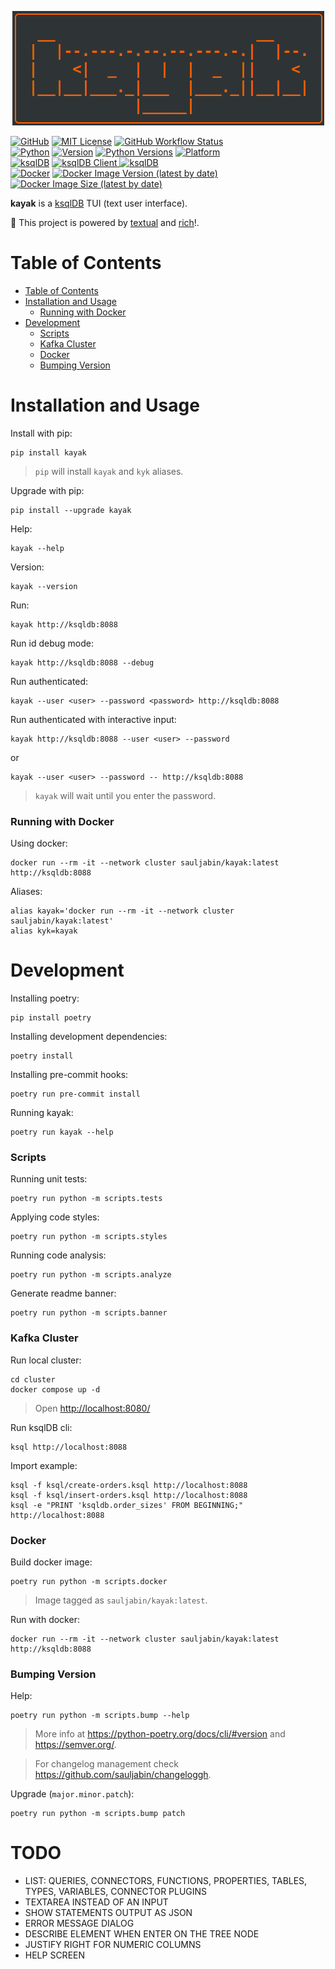<p align="center">
<a href="https://github.com/sauljabin/kayak"><img alt="kayak" src="https://raw.githubusercontent.com/sauljabin/kayak/main/screenshots/banner.png"></a>
</p>


<a href="https://github.com"><img alt="GitHub" width="60" height="20" src="https://img.shields.io/badge/-github-blueviolet?logo=github&logoColor=white"></a>
<a href="https://github.com/sauljabin/kayak/blob/main/LICENSE"><img alt="MIT License" src="https://img.shields.io/github/license/sauljabin/kayak"></a>
<a href="https://github.com/sauljabin/kayak/actions"><img alt="GitHub Workflow Status" src="https://img.shields.io/github/actions/workflow/status/sauljabin/kayak/main.yml?branch=main"></a>
<br>
<a href="https://www.python.org/"><img alt="Python" width="60" height="20" src="https://img.shields.io/badge/-python-brightgreen?logo=python&logoColor=white"></a>
<a href="https://pypi.org/project/kayak"><img alt="Version" src="https://img.shields.io/pypi/v/kayak"></a>
<a href="https://pypi.org/project/kayak"><img alt="Python Versions" src="https://img.shields.io/pypi/pyversions/kayak"></a>
<a href="https://pypi.org/project/kayak"><img alt="Platform" src="https://img.shields.io/badge/platform-linux%20%7C%20osx-0da5e0"></a>
<br>
<a href="https://ksqldb.io/"><img alt="ksqlDB" width="60" height="20" src="https://img.shields.io/badge/-ksqlDB-F05662?logo=apache-kafka&logoColor=white"></a>
<a href="https://pypi.org/project/ksql/"><img alt="ksqlDB Client" src="https://img.shields.io/pypi/v/ksql?label=client">
<a href="https://ksqldb.io/"><img alt="ksqlDB" src="https://img.shields.io/badge/version-0.28.3-blue"></a>
<br>
<a href="https://www.docker.com/"><img alt="Docker" width="60" height="20" src="https://img.shields.io/badge/-docker-blue?logo=docker&logoColor=white"></a>
<a href="https://hub.docker.com/r/sauljabin/kayak"><img alt="Docker Image Version (latest by date)" src="https://img.shields.io/docker/v/sauljabin/kayak?label=tag"></a>
<a href="https://hub.docker.com/r/sauljabin/kayak"><img alt="Docker Image Size (latest by date)" src="https://img.shields.io/docker/image-size/sauljabin/kayak"></a>

**kayak** is a [ksqlDB](https://ksqldb.io/) TUI (text user interface).

:rocket: This project is powered by [textual](https://github.com/willmcgugan/textual)
and [rich](https://github.com/willmcgugan/rich)!.

# Table of Contents

* [Table of Contents](#table-of-contents)
* [Installation and Usage](#installation-and-usage)
    * [Running with Docker](#running-with-docker)
* [Development](#development)
    * [Scripts](#scripts)
    * [Kafka Cluster](#kafka-cluster)
    * [Docker](#docker)
    * [Bumping Version](#bumping-version)

# Installation and Usage

Install with pip:

```shell
pip install kayak
```

> `pip` will install `kayak` and `kyk` aliases.

Upgrade with pip:

```shell
pip install --upgrade kayak
```

Help:

```shell
kayak --help
```

Version:

```shell
kayak --version
```

Run:

```shell
kayak http://ksqldb:8088
```

Run id debug mode:

```shell
kayak http://ksqldb:8088 --debug
```

Run authenticated:

```shell
kayak --user <user> --password <password> http://ksqldb:8088
```

Run authenticated with interactive input:

```shell
kayak http://ksqldb:8088 --user <user> --password
```

or

```shell
kayak --user <user> --password -- http://ksqldb:8088
```

> `kayak` will wait until you enter the password.

### Running with Docker

Using docker:

```shell
docker run --rm -it --network cluster sauljabin/kayak:latest http://ksqldb:8088
```

Aliases:

```shell
alias kayak='docker run --rm -it --network cluster sauljabin/kayak:latest'
alias kyk=kayak
```

# Development

Installing poetry:

```shell
pip install poetry
```

Installing development dependencies:

```shell
poetry install
```

Installing pre-commit hooks:

```shell
poetry run pre-commit install
```

Running kayak:

```shell
poetry run kayak --help
```

### Scripts

Running unit tests:

```shell
poetry run python -m scripts.tests
```

Applying code styles:

```shell
poetry run python -m scripts.styles
```

Running code analysis:

```shell
poetry run python -m scripts.analyze
```

Generate readme banner:

```shell
poetry run python -m scripts.banner
```

### Kafka Cluster

Run local cluster:

```shell
cd cluster
docker compose up -d
```

> Open <http://localhost:8080/>

Run ksqlDB cli:

```shell
ksql http://localhost:8088
```

Import example:

```shell
ksql -f ksql/create-orders.ksql http://localhost:8088
ksql -f ksql/insert-orders.ksql http://localhost:8088
ksql -e "PRINT 'ksqldb.order_sizes' FROM BEGINNING;" http://localhost:8088
```

### Docker

Build docker image:

```shell
poetry run python -m scripts.docker
```

> Image tagged as `sauljabin/kayak:latest`.

Run with docker:

```shell
docker run --rm -it --network cluster sauljabin/kayak:latest http://ksqldb:8088
```

### Bumping Version

Help:

```shell
poetry run python -m scripts.bump --help
```

> More info at https://python-poetry.org/docs/cli/#version and https://semver.org/.

> For changelog management check https://github.com/sauljabin/changeloggh.

Upgrade (`major.minor.patch`):

```shell
poetry run python -m scripts.bump patch
```

# TODO

- LIST: QUERIES, CONNECTORS, FUNCTIONS, PROPERTIES, TABLES, TYPES, VARIABLES, CONNECTOR PLUGINS
- TEXTAREA INSTEAD OF AN INPUT
- SHOW STATEMENTS OUTPUT AS JSON
- ERROR MESSAGE DIALOG
- DESCRIBE ELEMENT WHEN ENTER ON THE TREE NODE
- JUSTIFY RIGHT FOR NUMERIC COLUMNS
- HELP SCREEN